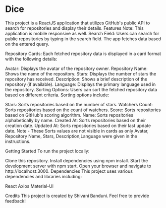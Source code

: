 # Dice
This project is a ReactJS application that utilizes GitHub's public API to search for repositories and display their details.
Features
Note: This application is mobile responsive as well.
Search Field: Users can search for public repositories by typing in the search field. The app fetches data based on the entered query.

Repository Cards: Each fetched repository data is displayed in a card format with the following details:

Avatar: Displays the avatar of the repository owner.
Repository Name: Shows the name of the repository.
Stars: Displays the number of stars the repository has received.
Description: Shows a brief description of the repository (if available).
Language: Displays the primary language used in the repository.
Sorting Options: Users can sort the fetched repository data based on different criteria. Sorting options include:

Stars: Sorts repositories based on the number of stars.
Watchers Count: Sorts repositories based on the count of watchers.
Score: Sorts repositories based on GitHub's scoring algorithm.
Name: Sorts repositories alphabetically by name.
Created At: Sorts repositories based on their creation date.
Updated At: Sorts repositories based on their last update date.
Note - These Sorts values are not visible in cards as only Avatar, Repository Name, Stars, Description,Language were given in the instructions.

Getting Started
To run the project locally:

Clone this repository.
Install dependencies using npm install.
Start the development server with npm start.
Open your browser and navigate to http://localhost:3000.
Dependencies
This project uses various dependencies and libraries including:

React
Axios
Material-UI

Credits
This project is created by Shivani Banduni. Feel free to provide feedback!
